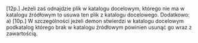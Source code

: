 [12p.] Jeżeli zaś
odnajdzie plik w katalogu docelowym, którego nie ma w katalogu źródłowym to
usuwa ten plik z katalogu docelowego. 
Dodatkowo:
a) [10p.]  W szczególności
jeżeli demon stwierdzi w katalogu docelowym podkatalog którego brak w
katalogu źródłowym powinien usunąć go wraz z zawartością.
